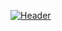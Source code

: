 [![Header](https://capsule-render.vercel.app/api?type=wave&color=auto&height=300&section=header&text=Hi%20there!%20I'm%20Thakgyun%20Lee&fontSize=90)](https://github.com/kyechan99)



